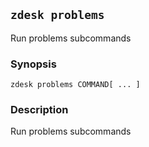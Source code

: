## `zdesk problems`

Run problems subcommands

### Synopsis

    zdesk problems COMMAND[ ... ]

### Description

Run problems subcommands

